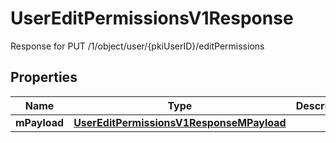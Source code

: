 

# UserEditPermissionsV1Response

Response for PUT /1/object/user/{pkiUserID}/editPermissions

## Properties

| Name | Type | Description | Notes |
|------------ | ------------- | ------------- | -------------|
|**mPayload** | [**UserEditPermissionsV1ResponseMPayload**](UserEditPermissionsV1ResponseMPayload.md) |  |  |



